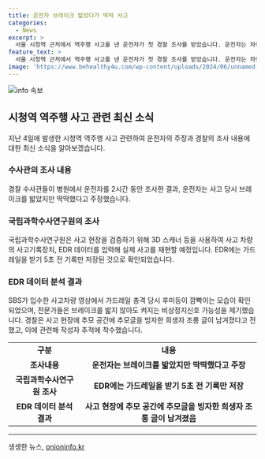 ```yaml
---
title: 운전자 브레이크 밟았다가 딱딱 사고
categories:
  - News
excerpt: >
  서울 시청역 근처에서 역주행 사고를 낸 운전자가 첫 경찰 조사를 받았습니다. 운전자는 차량이 급발진했다고 주장하며 브레이크를 밟았지만 딱딱했다고 말했습니다. 수사관들은 국립과학수사연구원을 통해 사고 현장을 검증하고, EDR 데이터를 통해 사고를 재구성할 예정입니다. 또한, 사고 차량의 영상에서 브레이크를 밟지 않아도 비상정지 신호가 켜지는 가능성을 제기하고 있습니다. 경찰은 사고 현장의 추모 공간에 조롱글이 남겨진 것과 관련하여 작성자를 추적하고 있습니다.
feature_text: >
  서울 시청역 근처에서 역주행 사고를 낸 운전자가 첫 경찰 조사를 받았습니다. 운전자는 차량이 급발진했다고 주장하며 브레이크를 밟았지만 딱딱했다고 말했습니다. 수사관들은 국립과학수사연구원을 통해 사고 현장을 검증하고, EDR 데이터를 통해 사고를 재구성할 예정입니다. 또한, 사고 차량의 영상에서 브레이크를 밟지 않아도 비상정지 신호가 켜지는 가능성을 제기하고 있습니다. 경찰은 사고 현장의 추모 공간에 조롱글이 남겨진 것과 관련하여 작성자를 추적하고 있습니다.
image: 'https://www.behealthy4u.com/wp-content/uploads/2024/06/unnamed-file.png'
---
```


<p><img src="https://www.behealthy4u.com/wp-content/uploads/2024/06/unnamed-file.png" alt="info 속보" /></p>

<h2 data-ke-size="size26">시청역 역주행 사고 관련 최신 소식</h2>

<p data-ke-size="size16">지난 4일에 발생한 시청역 역주행 사고 관련하여 운전자의 주장과 경찰의 조사 내용에 대한 최신 소식을 알아보겠습니다.</p>

<h3>수사관의 조사 내용</h3>

<p data-ke-size="size16">경찰 수사관들이 병원에서 운전자를 2시간 동안 조사한 결과, 운전자는 사고 당시 브레이크를 밟았지만 딱딱했다고 주장했습니다.</p>

<h3>국립과학수사연구원의 조사</h3>

<p data-ke-size="size16">국립과학수사연구원은 사고 현장을 검증하기 위해 3D 스캐너 등을 사용하여 사고 차량의 사고기록장치, EDR 데이터를 입력해 실제 사고를 재현할 예정입니다. EDR에는 가드레일을 받기 5초 전 기록만 저장된 것으로 확인되었습니다.</p>

<h3>EDR 데이터 분석 결과</h3>

<p data-ke-size="size16">SBS가 입수한 사고차량 영상에서 가드레일 충격 당시 후미등이 깜빡이는 모습이 확인되었으며, 전문가들은 브레이크를 밟지 않아도 켜지는 비상정지신호 가능성을 제기했습니다. 경찰은 사고 현장에 추모 공간에 추모글을 빙자한 희생자 조롱 글이 남겨졌다고 전했고, 이에 관련해 작성자 추적에 착수했습니다.</p>

<table>
    <tr>
        <td style="text-align: center; height: 17px;"><b>구분</b></td>
        <td style="text-align: center; height: 17px;"><b>내용</b></td>
    </tr>
    <tr>
        <td style="text-align: center; height: 17px;"><b>조사내용</b></td>
        <td style="text-align: center; height: 17px;"><b>운전자는 브레이크를 밟았지만 딱딱했다고 주장</b></td>
    </tr>
    <tr>
        <td style="text-align: center; height: 17px;"><b>국립과학수사연구원 조사</b></td>
        <td style="text-align: center; height: 17px;"><b>EDR에는 가드레일을 받기 5초 전 기록만 저장</b></td>
    </tr>
    <tr>
        <td style="text-align: center; height: 17px;"><b>EDR 데이터 분석 결과</b></td>
        <td style="text-align: center; height: 17px;"><b>사고 현장에 추모 공간에 추모글을 빙자한 희생자 조롱 글이 남겨졌음</b></td>
    </tr>
</table>

<hr>

<p data-ke-size="size16"></p>
생생한 뉴스, <a href="https://onioninfo.kr" rel="dofollow">onioninfo.kr</a>


